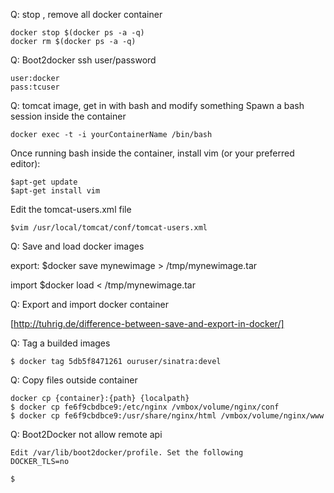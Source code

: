 Q:  stop , remove all docker container

	docker stop $(docker ps -a -q)
	docker rm $(docker ps -a -q)

Q: Boot2docker ssh user/password

	user:docker
	pass:tcuser

Q: tomcat image, get in with bash and modify something
Spawn a bash session inside the container

	docker exec -t -i yourContainerName /bin/bash
	
Once running bash inside the container, install vim (or your preferred editor):

	$apt-get update
	$apt-get install vim

Edit the tomcat-users.xml file

	$vim /usr/local/tomcat/conf/tomcat-users.xml

Q: Save and load docker images

export:
	$docker save mynewimage > /tmp/mynewimage.tar

import
	$docker load < /tmp/mynewimage.tar

Q: Export and import docker container

[http://tuhrig.de/difference-between-save-and-export-in-docker/]

Q: Tag a builded images

	$ docker tag 5db5f8471261 ouruser/sinatra:devel

Q: Copy files outside container 

	docker cp {container}:{path} {localpath}
	$ docker cp fe6f9cbdbce9:/etc/nginx /vmbox/volume/nginx/conf
	$ docker cp fe6f9cbdbce9:/usr/share/nginx/html /vmbox/volume/nginx/www

Q: Boot2Docker not allow remote api 

	Edit /var/lib/boot2docker/profile. Set the following
	DOCKER_TLS=no
	
	$